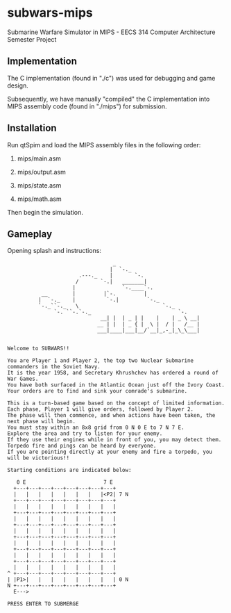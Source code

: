 subwars-mips
============

Submarine Warfare Simulator in MIPS - EECS 314 Computer Architecture Semester Project

Implementation
--------------

The C implementation (found in "./c") was used for debugging and game design.

Subsequently, we have manually "compiled" the C implementation into MIPS assembly code (found in "./mips") for submission.

Installation
------------
Run qtSpim and load the MIPS assembly files in the following order:

1. mips/main.asm

2. mips/output.asm

3. mips/state.asm

4. mips/math.asm

Then begin the simulation.

Gameplay
--------
Opening splash and instructions:

                                      _
                                     |  `-._
                           .---._    |       `-.
                          /       `-.|   _______|
                         |               `-.____`-.
               __        |         |`-.         |
              |  `-._    |          `-.|         `-._
              `-._``-._   \                           `-._
                   `-. ``-.`-._                            `-.
                                  __| |  | _ | |    |    | _ \ __|
                                 __ | |  | _ { |  \ |  / |   /__ |
                                 ___|____|___|__/`__|_,-_|_\_\___|


    Welcome to SUBWARS!!

    You are Player 1 and Player 2, the top two Nuclear Submarine commanders in the Soviet Navy.
    It is the year 1958, and Secretary Khrushchev has ordered a round of War Games.
    You have both surfaced in the Atlantic Ocean just off the Ivory Coast.
    Your orders are to find and sink your comrade's submarine.

    This is a turn-based game based on the concept of limited information.
    Each phase, Player 1 will give orders, followed by Player 2.
    The phase will then commence, and when actions have been taken, the next phase will begin.
    You must stay within an 8x8 grid from 0 N 0 E to 7 N 7 E.
    Explore the area and try to listen for your enemy.
    If they use their engines while in front of you, you may detect them.
    Torpedo fire and pings can be heard by everyone.
    If you are pointing directly at your enemy and fire a torpedo, you will be victorious!!

    Starting conditions are indicated below:

       0 E                         7 E
      +---+---+---+---+---+---+---+---+
      |   |   |   |   |   |   |   |<P2| 7 N
      +---+---+---+---+---+---+---+---+
      |   |   |   |   |   |   |   |   |
      +---+---+---+---+---+---+---+---+
      |   |   |   |   |   |   |   |   |
      +---+---+---+---+---+---+---+---+
      |   |   |   |   |   |   |   |   |
      +---+---+---+---+---+---+---+---+
      |   |   |   |   |   |   |   |   |
      +---+---+---+---+---+---+---+---+
      |   |   |   |   |   |   |   |   |
      +---+---+---+---+---+---+---+---+
      |   |   |   |   |   |   |   |   |
    ^ +---+---+---+---+---+---+---+---+
    | |P1>|   |   |   |   |   |   |   | 0 N
    N +---+---+---+---+---+---+---+---+
      E--->

    PRESS ENTER TO SUBMERGE
